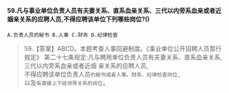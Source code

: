 #### 59.凡与事业单位负责人员有夫妻关系、直系血亲关系、三代以内旁系血亲或者近姻亲关系的应聘人员,不得应聘该单位下列哪些岗位?()
    A.负责人员的秘书 B.人事 C.财务 D.纪律检查
>   59.【答案】ABCD。本题考查人事回避制度。《事业单位公开招聘人员暂行规定》
    第二十七条规定:凡与聘用单位负责人员有夫妻关系、直系血亲关系,三代以内旁系血亲或者近烟
    亲关系的应聘人员,                       
    不得应聘该单位负责人员`的秘书或者人事。财务、纪律检查岗位,`                     
    以及`有直接上下级领导关系的岗位`。
















    